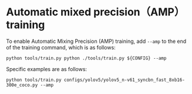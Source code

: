 # Automatic mixed precision（AMP）training

To enable Automatic Mixing Precision (AMP) training, add `--amp` to the end of the training command, which is as follows:

```shell
python tools/train.py python ./tools/train.py ${CONFIG} --amp
```

Specific examples are as follows:

```shell
python tools/train.py configs/yolov5/yolov5_n-v61_syncbn_fast_8xb16-300e_coco.py --amp
```
